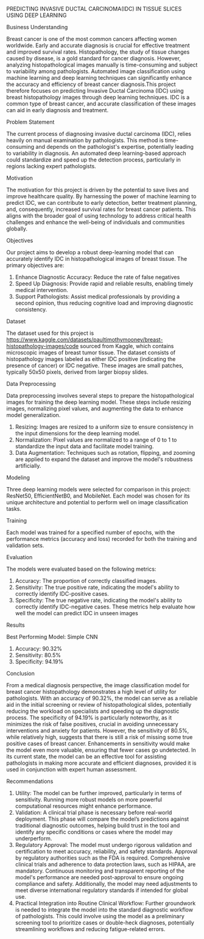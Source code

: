 PREDICTING INVASIVE DUCTAL  CARCINOMA(IDC) IN TISSUE SLICES USING DEEP LEARNING

Business Understanding

Breast cancer is one of the most common cancers affecting women worldwide. Early and accurate diagnosis is crucial for effective treatment and improved survival rates. Histopathology, the study of tissue changes caused by disease, is a gold standard for cancer diagnosis. However, analyzing histopathological images manually is time-consuming and subject to variability among pathologists. Automated image classification using machine learning and deep learning techniques can significantly enhance the accuracy and efficiency of breast cancer diagnosis.This project therefore focuses on predicting Invasive Ductal Carcinoma (IDC) using breast histopathology images through deep learning techniques. IDC is a common type of breast cancer, and accurate classification of these images can aid in early diagnosis and treatment.

Problem Statement

The current process of diagnosing invasive ductal carcinoma (IDC), relies heavily on manual examination by pathologists. This method is time-consuming and depends on the pathologist's expertise, potentially leading to variability in diagnosis. An automated deep learning-based approach could standardize and speed up the detection process, particularly in regions lacking expert pathologists.

Motivation

The motivation for this project is driven by the potential to save lives and improve healthcare quality. By harnessing the power of machine learning to predict IDC, we can contribute to early detection, better treatment planning, and, consequently, increased survival rates for breast cancer patients. This aligns with the broader goal of using technology to address critical health challenges and enhance the well-being of individuals and communities globally.

Objectives

Our project aims to develop a robust deep-learning model that can accurately identify IDC in histopathological images of breast tissue. The primary objectives are: 
1. Enhance Diagnostic Accuracy: Reduce the rate of false negatives
2. Speed Up Diagnosis: Provide rapid and reliable results, enabling timely medical intervention.
3. Support Pathologists: Assist medical professionals by providing a second opinion, thus reducing cognitive load and improving diagnostic consistency.
   
Dataset

The dataset used for this project is https://www.kaggle.com/datasets/paultimothymooney/breast-histopathology-images/code sourced from Kaggle, which contains microscopic images of breast tumor tissue. The dataset consists of histopathology images labeled as either IDC positive (indicating the presence of cancer) or IDC negative. These images are small patches, typically 50x50 pixels, derived from larger biopsy slides.

Data Preprocessing

Data preprocessing involves several steps to prepare the histopathological images for training the deep learning model. These steps include resizing images, normalizing pixel values, and augmenting the data to enhance model generalization.
1. Resizing: Images are resized to a uniform size to ensure consistency in the input dimensions for the deep learning model.
2. Normalization: Pixel values are normalized to a range of 0 to 1 to standardize the input data and facilitate model training.
3. Data Augmentation: Techniques such as rotation, flipping, and zooming are applied to expand the dataset and improve the model's robustness artificially.
   
Modeling

Three deep learning models were selected for comparison in this project: ResNet50, EfficientNetB0, and MobileNet. Each model was chosen for its unique architecture and potential to perform well on image classification tasks.

Training

Each model was trained for a specified number of epochs, with the performance metrics (accuracy and loss) recorded for both the training and validation sets.

Evaluation

The models were evaluated based on the following metrics:
1. Accuracy: The proportion of correctly classified images.
2. Sensitivity: The true positive rate, indicating the model's ability to correctly identify IDC-positive cases.
3. Specificity: The true negative rate, indicating the model's ability to correctly identify IDC-negative cases.
These metrics help evaluate how well the model can predict IDC in unseen images

Results

Best Performing Model: Simple CNN
1. Accuracy: 90.32%
2. Sensitivity: 80.5%
3. Specificity: 94.19%
   
Conclusion

From a medical diagnosis perspective, the image classification model for breast cancer histopathology demonstrates a high level of utility for pathologists. With an accuracy of 90.32%, the model can serve as a reliable aid in the initial screening or review of histopathological slides, potentially reducing the workload on specialists and speeding up the diagnostic process. The specificity of 94.19% is particularly noteworthy, as it minimizes the risk of false positives, crucial in avoiding unnecessary interventions and anxiety for patients. However, the sensitivity of 80.5%, while relatively high, suggests that there is still a risk of missing some true positive cases of breast cancer. Enhancements in sensitivity would make the model even more valuable, ensuring that fewer cases go undetected. In its current state, the model can be an effective tool for assisting pathologists in making more accurate and efficient diagnoses, provided it is used in conjunction with expert human assessment.

Recommendations

1. Utility: The model can be further improved, particularly in terms of sensitivity. Running more robust models on more powerful computational resources might enhance performance.
2. Validation: A clinical trial phase is necessary before real-world deployment. This phase will compare the model’s predictions against traditional diagnostic outcomes, helping build trust in the tool and identify any specific conditions or cases where the model may underperform.
3. Regulatory Approval: The model must undergo rigorous validation and certification to meet accuracy, reliability, and safety standards. Approval by regulatory authorities such as the FDA is required. Comprehensive clinical trials and adherence to data protection laws, such as HIPAA, are mandatory. Continuous monitoring and transparent reporting of the model's performance are needed post-approval to ensure ongoing compliance and safety. Additionally, the model may need adjustments to meet diverse international regulatory standards if intended for global use.
4. Practical Integration into Routine Clinical Workflow: Further groundwork is needed to integrate the model into the standard diagnostic workflow of pathologists. This could involve using the model as a preliminary screening tool to prioritize cases or double-heck diagnoses, potentially streamlining workflows and reducing fatigue-related errors.
